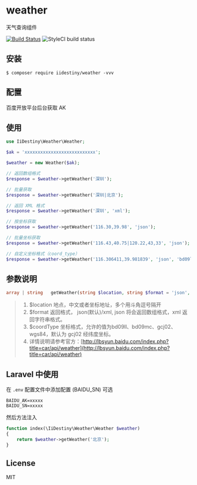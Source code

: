 # weather

天气查询组件

[![Build Status](https://travis-ci.org/iiDestiny/weather.svg?branch=master)](https://travis-ci.org/iiDestiny/weather)
![StyleCI build status](https://github.styleci.io/repos/145386757/shield) 

## 安装

```shell
$ composer require iidestiny/weather -vvv
```

## 配置
百度开放平台后台获取 AK

## 使用

```php
use IiDestiny\Weather\Weather;

$ak = 'xxxxxxxxxxxxxxxxxxxxxxxxxxx';

$weather = new Weather($ak);

// 返回数组格式
$response = $weather->getWeather('深圳');

// 批量获取
$response = $weather->getWeather('深圳|北京');

// 返回 XML 格式
$response = $weather->getWeather('深圳', 'xml');

// 按坐标获取
$response = $weather->getWeather('116.30,39.98', 'json');

// 批量坐标获取
$response = $weather->getWeather('116.43,40.75|120.22,43,33', 'json');

// 自定义坐标格式（coord_type）
$response = $weather->getWeather('116.306411,39.981839', 'json', 'bd09ll');
```

## 参数说明

```php
array | string   getWeather(string $location, string $format = 'json', string $coordType = null)
```

> 1. $location 地点，中文或者坐标地址，多个用斗角逗号隔开
> 2. $format 返回格式， json(默认)/xml, json 将会返回数组格式，xml 返回字符串格式。
> 3. $coordType 坐标格式，允许的值为bd09ll、bd09mc、gcj02、wgs84，默认为 gcj02 经纬度坐标。
> 4. 详情说明请参考官方：[http://lbsyun.baidu.com/index.php?title=car/api/weather](http://lbsyun.baidu.com/index.php?title=car/api/weather)

## Laravel 中使用

在 `.env` 配置文件中添加配置 (BAIDU_SN) 可选

```
BAIDU_AK=xxxxx
BAIDU_SN=xxxxx
```

然后方法注入

```php
function index(\IiDestiny\Weather\Weather $weather)
{
    return $weather->getWeather('北京');
}
```

## License

MIT